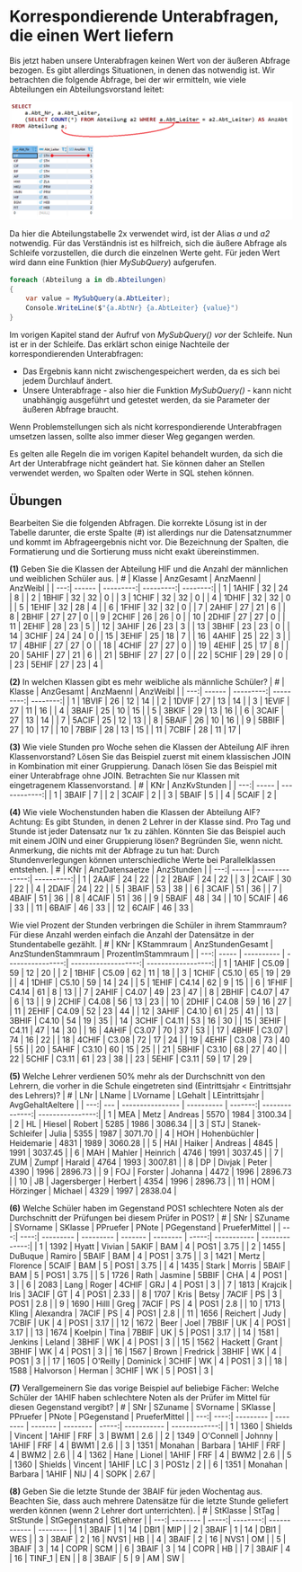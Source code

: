 # Korrespondierende Unterabfragen, die einen Wert liefern

Bis jetzt haben unsere Unterabfragen keinen Wert von der äußeren Abfrage bezogen. Es gibt allerdings
Situationen, in denen das notwendig ist. Wir betrachten die folgende Abfrage, bei der wir ermitteln,
wie viele Abteilungen ein Abteilungsvorstand leitet:

![](corresponding_query.png)

Da hier die Abteilungstabelle 2x verwendet wird, ist der Alias *a* und *a2* notwendig. Für das
Verständnis ist es hilfreich, sich die äußere Abfrage als Schleife vorzustellen, die durch die
einzelnen Werte geht. Für jeden Wert wird dann eine Funktion (hier *MySubQuery*) aufgerufen.

```c#
foreach (Abteilung a in db.Abteilungen)
{
    var value = MySubQuery(a.AbtLeiter);
    Console.WriteLine($"{a.AbtNr} {a.AbtLeiter} {value}")
}
```

Im vorigen Kapitel stand der Aufruf von *MySubQuery()* *vor* der Schleife. Nun ist er in der Schleife.
Das erklärt schon einige Nachteile der korrespondierenden Unterabfragen:

- Das Ergebnis kann nicht zwischengespeichert werden, da es sich bei jedem Durchlauf ändert.
- Unsere Unterabfrage - also hier die Funktion *MySubQuery()* - kann nicht unabhängig ausgeführt
  und getestet werden, da sie Parameter der äußeren Abfrage braucht.

Wenn Problemstellungen sich als nicht korrespondierende Unterabfragen umsetzen lassen, sollte also
immer dieser Weg gegangen werden.

Es gelten alle Regeln die im vorigen Kapitel behandelt wurden, da sich die Art der Unterabfrage
nicht geändert hat. Sie können daher an Stellen verwendet werden, wo Spalten oder Werte in SQL
stehen können.

## Übungen

Bearbeiten Sie die folgenden Abfragen. Die korrekte Lösung ist in der Tabelle darunter, die erste
Spalte (#) ist allerdings nur die Datensatznummer und kommt im Abfrageergebnis nicht vor. Die
Bezeichnung der Spalten, die Formatierung und die Sortierung muss nicht exakt übereinstimmen.

**(1)** Geben Sie die Klassen der Abteilung HIF und die Anzahl der männlichen und weiblichen Schüler aus.
| #   | Klasse | AnzGesamt | AnzMaennl | AnzWeibl |
| ---:| ------ | ---------:| ---------:| --------:|
|   1 | 1AHIF  | 32        | 24        | 8        |
|   2 | 1BHIF  | 32        | 32        | 0        |
|   3 | 1CHIF  | 32        | 32        | 0        |
|   4 | 1DHIF  | 32        | 32        | 0        |
|   5 | 1EHIF  | 32        | 28        | 4        |
|   6 | 1FHIF  | 32        | 32        | 0        |
|   7 | 2AHIF  | 27        | 21        | 6        |
|   8 | 2BHIF  | 27        | 27        | 0        |
|   9 | 2CHIF  | 26        | 26        | 0        |
|  10 | 2DHIF  | 27        | 27        | 0        |
|  11 | 2EHIF  | 28        | 23        | 5        |
|  12 | 3AHIF  | 26        | 23        | 3        |
|  13 | 3BHIF  | 23        | 23        | 0        |
|  14 | 3CHIF  | 24        | 24        | 0        |
|  15 | 3EHIF  | 25        | 18        | 7        |
|  16 | 4AHIF  | 25        | 22        | 3        |
|  17 | 4BHIF  | 27        | 27        | 0        |
|  18 | 4CHIF  | 27        | 27        | 0        |
|  19 | 4EHIF  | 25        | 17        | 8        |
|  20 | 5AHIF  | 27        | 21        | 6        |
|  21 | 5BHIF  | 27        | 27        | 0        |
|  22 | 5CHIF  | 29        | 29        | 0        |
|  23 | 5EHIF  | 27        | 23        | 4        |

**(2)** In welchen Klassen gibt es mehr weibliche als männliche Schüler?
| #   | Klasse | AnzGesamt | AnzMaennl | AnzWeibl |
| ---:| ------ | ---------:| ---------:| --------:|
|   1 | 1BVIF  | 26        | 12        | 14       |
|   2 | 1DVIF  | 27        | 13        | 14       |
|   3 | 1EVIF  | 27        | 11        | 16       |
|   4 | 3BAIF  | 25        | 10        | 15       |
|   5 | 3BKIF  | 29        | 13        | 16       |
|   6 | 3CAIF  | 27        | 13        | 14       |
|   7 | 5ACIF  | 25        | 12        | 13       |
|   8 | 5BAIF  | 26        | 10        | 16       |
|   9 | 5BBIF  | 27        | 10        | 17       |
|  10 | 7BBIF  | 28        | 13        | 15       |
|  11 | 7CBIF  | 28        | 11        | 17       |

**(3)** Wie viele Stunden pro Woche sehen die Klassen der Abteilung AIF ihren Klassenvorstand? Lösen Sie
das Beispiel zuerst mit einem klassischen JOIN in Kombination mit einer Gruppierung. Danach lösen Sie
das Beispiel mit einer Unterabfrage ohne JOIN. Betrachten Sie nur Klassen mit eingetragenem Klassenvorstand.
| #   | KNr   | AnzKvStunden |
| ---:| ----- | ------------:|
|   1 | 3BAIF | 7            |
|   2 | 3CAIF | 2            |
|   3 | 5BAIF | 5            |
|   4 | 5CAIF | 2            |

**(4)** Wie viele Wochenstunden haben die Klassen der Abteilung AIF? Achtung: Es gibt Stunden, in denen
2 Lehrer in der Klasse sind. Pro Tag und Stunde ist jeder Datensatz nur 1x zu zählen. Könnten Sie
das Beispiel auch mit einem JOIN und einer Gruppierung lösen? Begründen Sie, wenn nicht.
Anmerkung, die nichts mit der Abfrage zu tun hat: Durch Stundenverlegungen können unterschiedliche
Werte bei Parallelklassen entstehen.
| #   | KNr   | AnzDatensaetze | AnzStunden |
| ---:| ----- | --------------:| ----------:|
|   1 | 2AAIF | 24             | 22         |
|   2 | 2BAIF | 24             | 22         |
|   3 | 2CAIF | 30             | 22         |
|   4 | 2DAIF | 24             | 22         |
|   5 | 3BAIF | 53             | 38         |
|   6 | 3CAIF | 51             | 36         |
|   7 | 4BAIF | 51             | 36         |
|   8 | 4CAIF | 51             | 36         |
|   9 | 5BAIF | 48             | 34         |
|  10 | 5CAIF | 46             | 33         |
|  11 | 6BAIF | 46             | 33         |
|  12 | 6CAIF | 46             | 33         |

Wie viel Prozent der Stunden verbringen die Schüler in ihrem Stammraum? Für diese Anzahl werden einfach
die Anzahl der Datensätze in der Stundentabelle gezählt.
| #   | KNr   | KStammraum | AnzStundenGesamt | AnzStundenStammraum | ProzentImStammraum |
| ---:| ----- | ---------- | ----------------:| -------------------:| ------------------:|
|   1 | 1AHIF | C5.09      | 59               | 12                  | 20                 |
|   2 | 1BHIF | C5.09      | 62               | 11                  | 18                 |
|   3 | 1CHIF | C5.10      | 65               | 19                  | 29                 |
|   4 | 1DHIF | C5.10      | 59               | 14                  | 24                 |
|   5 | 1EHIF | C4.14      | 62               | 9                   | 15                 |
|   6 | 1FHIF | C4.14      | 61               | 8                   | 13                 |
|   7 | 2AHIF | C4.07      | 49               | 23                  | 47                 |
|   8 | 2BHIF | C4.07      | 47               | 6                   | 13                 |
|   9 | 2CHIF | C4.08      | 56               | 13                  | 23                 |
|  10 | 2DHIF | C4.08      | 59               | 16                  | 27                 |
|  11 | 2EHIF | C4.09      | 52               | 23                  | 44                 |
|  12 | 3AHIF | C4.10      | 61               | 25                  | 41                 |
|  13 | 3BHIF | C4.10      | 54               | 19                  | 35                 |
|  14 | 3CHIF | C4.11      | 53               | 16                  | 30                 |
|  15 | 3EHIF | C4.11      | 47               | 14                  | 30                 |
|  16 | 4AHIF | C3.07      | 70               | 37                  | 53                 |
|  17 | 4BHIF | C3.07      | 74               | 16                  | 22                 |
|  18 | 4CHIF | C3.08      | 72               | 17                  | 24                 |
|  19 | 4EHIF | C3.08      | 73               | 40                  | 55                 |
|  20 | 5AHIF | C3.10      | 60               | 15                  | 25                 |
|  21 | 5BHIF | C3.10      | 68               | 27                  | 40                 |
|  22 | 5CHIF | C3.11      | 61               | 23                  | 38                 |
|  23 | 5EHIF | C3.11      | 59               | 17                  | 29                 |

**(5)** Welche Lehrer verdienen 50% mehr als der Durchschnitt von den Lehrern, die vorher in
die Schule eingetreten sind (Eintrittsjahr < Eintrittsjahr des Lehrers)?
| #   | LNr | LName            | LVorname   | LGehalt | LEintrittsjahr | AvgGehaltAeltere |
| ---:| --- | ---------------- | ---------- | -------:| --------------:| ----------------:|
|   1 | MEA | Metz             | Andreas    | 5570    | 1984           | 3100.34          |
|   2 | HL  | Hiesel           | Robert     | 5285    | 1986           | 3086.34          |
|   3 | STJ | Stanek-Schleifer | Julia      | 5355    | 1987           | 3071.70          |
|   4 | HOH | Hohenbüchler     | Heidemarie | 4831    | 1989           | 3060.28          |
|   5 | HAI | Haiker           | Andreas    | 4845    | 1991           | 3037.45          |
|   6 | MAH | Mahler           | Heinrich   | 4746    | 1991           | 3037.45          |
|   7 | ZUM | Zumpf            | Harald     | 4764    | 1993           | 3007.81          |
|   8 | DP  | Divjak           | Peter      | 4390    | 1996           | 2896.73          |
|   9 | FOJ | Forster          | Johanna    | 4472    | 1996           | 2896.73          |
|  10 | JB  | Jagersberger     | Herbert    | 4354    | 1996           | 2896.73          |
|  11 | HOM | Hörzinger        | Michael    | 4329    | 1997           | 2838.04          |

**(6)** Welche Schüler haben im Gegenstand POS1 schlechtere Noten als der Durchschnitt der Prüfungen
bei diesem Prüfer in POS1?
| #   | SNr  | SZuname   | SVorname  | SKlasse | PPruefer | PNote | PGegenstand | PrueferMittel |
| ---:| ----:| --------- | --------- | ------- | -------- | -----:| ----------- | -------------:|
|   1 | 1392 | Hyatt     | Vivian    | 5AKIF   | BAM      | 4     | POS1        | 3.75          |
|   2 | 1455 | DuBuque   | Ramiro    | 5BAIF   | BAM      | 4     | POS1        | 3.75          |
|   3 | 1421 | Mertz     | Florence  | 5CAIF   | BAM      | 5     | POS1        | 3.75          |
|   4 | 1435 | Stark     | Morris    | 5BAIF   | BAM      | 5     | POS1        | 3.75          |
|   5 | 1726 | Rath      | Jasmine   | 5BBIF   | CHA      | 4     | POS1        | 3             |
|   6 | 2083 | Lang      | Roger     | 4CHIF   | GRJ      | 4     | POS1        | 3             |
|   7 | 1813 | Krajcik   | Iris      | 3ACIF   | GT       | 4     | POS1        | 2.33          |
|   8 | 1707 | Kris      | Betsy     | 7ACIF   | PS       | 3     | POS1        | 2.8           |
|   9 | 1690 | Hilll     | Greg      | 7ACIF   | PS       | 4     | POS1        | 2.8           |
|  10 | 1713 | Kling     | Alexandra | 7ACIF   | PS       | 4     | POS1        | 2.8           |
|  11 | 1656 | Reichert  | Judy      | 7CBIF   | UK       | 4     | POS1        | 3.17          |
|  12 | 1672 | Beer      | Joel      | 7BBIF   | UK       | 4     | POS1        | 3.17          |
|  13 | 1674 | Koelpin   | Tina      | 7BBIF   | UK       | 5     | POS1        | 3.17          |
|  14 | 1581 | Jenkins   | Leland    | 3BHIF   | WK       | 4     | POS1        | 3             |
|  15 | 1562 | Hackett   | Grant     | 3BHIF   | WK       | 4     | POS1        | 3             |
|  16 | 1567 | Brown     | Fredrick  | 3BHIF   | WK       | 4     | POS1        | 3             |
|  17 | 1605 | O'Reilly  | Dominick  | 3CHIF   | WK       | 4     | POS1        | 3             |
|  18 | 1588 | Halvorson | Herman    | 3CHIF   | WK       | 5     | POS1        | 3             |

**(7)** Verallgemeinern Sie das vorige Beispiel auf beliebige Fächer: Welche Schüler der 1AHIF 
haben schlechtere Noten als der Prüfer im Mittel für diesen Gegenstand vergibt?
| #   | SNr  | SZuname   | SVorname | SKlasse | PPruefer | PNote | PGegenstand | PrueferMittel |
| ---:| ----:| --------- | -------- | ------- | -------- | -----:| ----------- | -------------:|
|   1 | 1360 | Shields   | Vincent  | 1AHIF   | FRF      | 3     | BWM1        | 2.6           |
|   2 | 1349 | O'Connell | Johnny   | 1AHIF   | FRF      | 4     | BWM1        | 2.6           |
|   3 | 1351 | Monahan   | Barbara  | 1AHIF   | FRF      | 4     | BWM2        | 2.6           |
|   4 | 1362 | Hane      | Lionel   | 1AHIF   | FRF      | 4     | BWM2        | 2.6           |
|   5 | 1360 | Shields   | Vincent  | 1AHIF   | LC       | 3     | POS1z       | 2             |
|   6 | 1351 | Monahan   | Barbara  | 1AHIF   | NIJ      | 4     | SOPK        | 2.67          |

**(8)** Geben Sie die letzte Stunde der 3BAIF für jeden Wochentag aus. Beachten Sie, dass
auch mehrere Datensätze für die letzte Stunde geliefert werden können (wenn 2 Lehrer dort unterrichten).
| #   | StKlasse | StTag | StStunde | StGegenstand | StLehrer |
| ---:| -------- | -----:| --------:| ------------ | -------- |
|   1 | 3BAIF    | 1     | 14       | DBI1         | MIP      |
|   2 | 3BAIF    | 1     | 14       | DBI1         | WES      |
|   3 | 3BAIF    | 2     | 16       | NVS1         | HB       |
|   4 | 3BAIF    | 2     | 16       | NVS1         | OM       |
|   5 | 3BAIF    | 3     | 14       | COPR         | SCM      |
|   6 | 3BAIF    | 3     | 14       | COPR         | HB       |
|   7 | 3BAIF    | 4     | 16       | TINF_1       | EN       |
|   8 | 3BAIF    | 5     | 9        | AM           | SW       |
